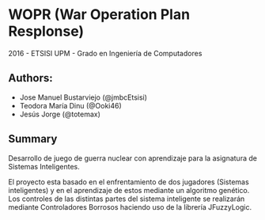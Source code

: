 # WOPR (War Operation Plan Resplonse)

2016 - ETSISI UPM - Grado en Ingeniería de Computadores

## Authors:
- Jose Manuel Bustarviejo (@jmbcEtsisi)
- Teodora María Dinu (@Ooki46)
- Jesús Jorge (@totemax)

## Summary
Desarrollo de juego de guerra nuclear con aprendizaje para la asignatura de Sistemas Inteligentes.

El proyecto esta basado en el enfrentamiento de dos jugadores (Sistemas inteligentes) y en el aprendizaje de estos mediante un algoritmo genético.
Los controles de las distintas partes del sistema inteligente se realizarán mediante Controladores Borrosos haciendo uso de la librería JFuzzyLogic.

